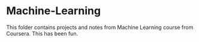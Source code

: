 # Machine-Learning

This folder contains projects and notes from Machine Learning course from Coursera.
This has been fun.
